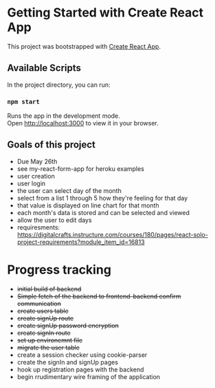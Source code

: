 # Getting Started with Create React App

This project was bootstrapped with [Create React App](https://github.com/facebook/create-react-app).

## Available Scripts

In the project directory, you can run:

### `npm start`

Runs the app in the development mode.\
Open [http://localhost:3000](http://localhost:3000) to view it in your browser.

## Goals of this project
- Due May 26th
- see my-react-form-app for heroku examples
- user creation
- user login
- the user can select day of the month
- select from a list 1 through 5 how they're feeling for that day
- that value is displayed on line chart for that month
- each month's data is stored and can be selected and viewed
- allow the user to edit days
- requiresments: https://digitalcrafts.instructure.com/courses/180/pages/react-solo-project-requirements?module_item_id=16813

# Progress tracking
- ~~initial build of backend~~
- ~~Simple fetch of the backend to frontend-backend confirm communication~~
- ~~create users table~~
- ~~create signUp route~~
- ~~create signUp password encryption~~
- ~~create signIn route~~
- ~~set up environemnt file~~
- ~~migrate the user table~~
- create a session checker using cookie-parser
- create the signIn and signUp pages
- hook up registration pages with the backend
- begin rrudimentary wire framing of the application



